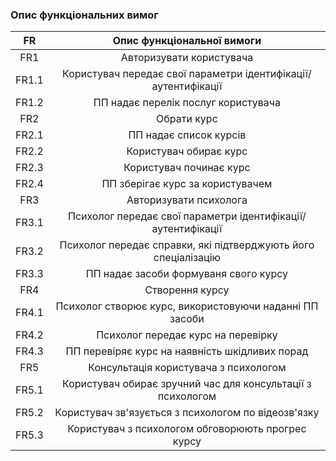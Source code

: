 ### Опис функціональних вимог
|  FR   |Опис функціональної вимоги|
|:-----:|:---:|
|  FR1  |Авторизувати користувача|
| FR1.1 |Користувач передає свої параметри ідентифікації/аутентифікації|
| FR1.2 |ПП надає перелік послуг користувача|
|  FR2  |Обрати курс|
| FR2.1 |ПП надає список курсів|
| FR2.2 |Користувач обирає курс|
| FR2.3 |Користувач починає курс|
| FR2.4 |ПП зберігає курс за користувачем|
|  FR3  |Авторизувати психолога|
| FR3.1 |Психолог передає свої параметри ідентифікації/аутентифікації|
| FR3.2 |Психолог передає справки, які підтверджують його спеціалізацію|
| FR3.3 |ПП надає засоби формуваня свого курсу|
|  FR4  |Створення курсу|
| FR4.1 |Психолог створює курс, використовуючи наданні ПП засоби|
| FR4.2 |Психолог передає курс на перевірку|
| FR4.3 |ПП перевіряє курс на наявність шкідливих порад|
|  FR5  |Консультація користувача з психологом|
| FR5.1 |Користувач обирає зручний час для консультації з психологом|
| FR5.2 |Користувач зв'язується з психологом по відеозв'язку|
| FR5.3 |Користувач з психологом обговорюють прогрес курсу|

